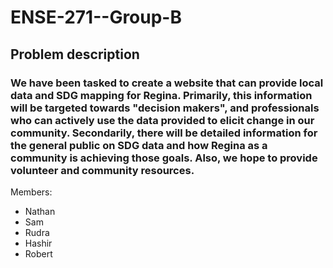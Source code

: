 # ENSE-271--Group-B

## Problem description 


### We have been tasked to create a website that can provide local data and SDG mapping for Regina. Primarily, this information will be targeted towards "decision makers", and professionals who can actively use the data provided to elicit change in our community. Secondarily, there will be detailed information for the general public on SDG data and how Regina as a community is achieving those goals. Also, we hope to provide volunteer and community resources.

Members:
- Nathan
- Sam
- Rudra
- Hashir
- Robert
